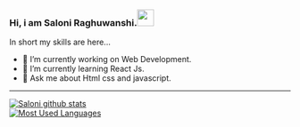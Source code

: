 ### Hi, i am Saloni Raghuwanshi.<img src="https://raw.githubusercontent.com/MartinHeinz/MartinHeinz/master/wave.gif" width="30px">




In short my skills are here...

- 🔭 I’m currently working on Web Development.
- 🌱 I’m currently learning React Js.
- 💬 Ask me about Html css and javascript.
***
[![Saloni github stats](https://github-readme-stats.vercel.app/api?username=SalouniRaghuwanshi&count_private=true&include_all_commits=true&theme=radical)](https://google.com)
<br>
[![Most Used Languages](https://github-readme-stats.vercel.app/api/top-langs/?username=SalouniRaghuwanshi&layout=Demo)](https://github.com/SalouniRaghuwanshi/github-readme-stats)
